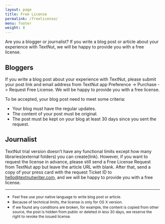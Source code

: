 ```yaml
---
layout: page
title: Free License
permalink: /freelicense/
menu: footer
weight: 8
---
```



Are you a blogger or journalist? If you write a blog post or article about your experience with TextNut, we will be happy to provide you with a free license. 


## Bloggers
If you write a blog post about your experience with TextNut, please submit your post link and email address from TextNut app Preference -> Purchase -> Request Free License. We will be happy to provide you with a free license.

To be accepted, your blog post need to meet some criteria:

* Your blog must have the regular updates.
* The content of your post must be original.
* The post must be kept on your blog at least 30 days since you sent the request.


## Journalist
TextNut trial version doesn’t have any functional limits except how many libraries(external folders) you can create(link). However, if you want to request the license in advance, please still send a Free License Request from TextNut app but leave the article URL with blank.  After that, send a copy of your press card with the request Ticket ID to hello@textnutwriter.com, and we will be happy to provide you with a free license.


---

* <div style="font-size:12px"> Feel free use your native language to write blog post or article.</div>
* <div style="font-size:12px">Because of technical limits, the license is only for OS X version. </div>
* <div style="font-size:12px">If we found any conditions are broken, for example, the content is copied from other source, the post is hidden from public or deleted in less 30 days, we reserve the right to revoke the issued license.</div>

